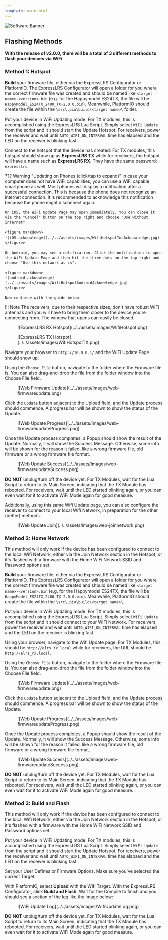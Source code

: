 ```yaml
---
template: main.html
---
```


![Software Banner](https://raw.githubusercontent.com/ExpressLRS/ExpressLRS-Hardware/master/img/software.png)

## Flashing Methods

**With the release of v2.0.0, there will be a total of 3 different methods to flash your devices via WiFi**

### Method 1: Hotspot

**Build** your firmware file, either via the ExpressLRS Configurator or PlatformIO. The ExpressLRS Configurator will open a folder for you where the correct firmware file was created and should be named like `<target name>-<version>.bin` (e.g. for the Happymodel ES24TX, the file will be `HappyModel_ES24TX_2400_TX-2.0.0.bin`). Meanwhile, PlatformIO should create the file within the `\src\.pio\build\<target name>\` folder.

Put your device in WiFi Updating mode. For TX modules, this is accomplished using the ExpressLRS Lua Script. Simply select `WiFi Update` from the script and it should start the Update Hotspot. For receivers, power the receiver and wait until `AUTO_WIFI_ON_INTERVAL` time has elapsed and the LED on the receiver is blinking fast.

Connect to the hotspot that the device has created. For TX modules, this hotspot should show up as **ExpressLRS TX** while for receivers, the hotspot will have a name such as **ExpressLRS RX**. They have the same password: `expresslrs`. 

??? Warning "Updating on Phones (click/tap to expand)"
    In case your computer does not have WiFi capabilities, you can use a WiFi capable smartphone as well. Most phones will display a notification after a successful connection. This is because the phone does not recognize an internet connection. It is recommended to acknowledge this notification because the phone might disconnect again.

    On iOS, the WiFi Update Page may open immediately. You can close it via the "Cancel" button on the top right and choose "Use without internet"

    <figure markdown>
    ![iOS acknowledge](../../assets/images/WifiHotspotIosAcknowledge.jpg)
    </figure>

    On Android, you may see a notification. Click the notification to open the WiFi Update Page and then hit the three dots on the top right and choose "Use this network as is".
    
    <figure markdown>
    ![android acknowledge](../../assets/images/WifiHotspotAndroidAcknowledge.jpg)
    </figure>

    Now continue with the guide below.

!!! Note
    The receivers, due to their respective sizes, don't have robust WiFi antennas and you will have to bring them closer to the device you're connecting from. The window that opens can easily be closed.

<figure markdown>
![ExpressLRS RX Hotspot](../../assets/images/WifiHotspot.png)
</figure>

<figure markdown>
![ExpressLRS TX Hotspot](../../assets/images/WifiHotspotTX.png)
</figure>

Navigate your browser to `http://10.0.0.1/` and the WiFi Update Page should show up.

Using the `Choose File` button, navigate to the folder where the Firmware file is. You can also drag-and-drop the file from the folder window into the Choose File field.

<figure markdown>
![Web Firmware Update](../../assets/images/web-firmwareupdate.png)
</figure>

Click the `Update` button adjacent to the Upload field, and the Update process should commence. A progress bar will be shown to show the status of the Update.

<figure markdown>
![Web Update Progress](../../assets/images/web-firmwareupdateProgress.png)
</figure>

Once the Update process completes, a Popup should show the result of the Update. Normally, it will show the Success Message. Otherwise, some info will be shown for the reason it failed, like a wrong firmware file, old firmware or a wrong firmware file format.

<figure markdown>
![Web Update Success](../../assets/images/web-firmwareupdateSuccess.png)
</figure>

**DO NOT** unplug/turn off the device yet. For TX Modules, wait for the Lua Script to return to its Main Screen, indicating that the TX Module has rebooted. For receivers, wait until the LED started blinking again, or you can even wait for it to activate WiFi Mode again for good measure.

Additionally, using this same Wifi Update page, you can also configure the receiver to connect to your local Wifi Network, in preparation for the other (better) methods.

<figure markdown>
![Web Update Join](../../assets/images/web-joinnetwork.png)
</figure>

### Method 2: Home Network

This method will only work if the device has been configured to connect to the local Wifi Network, either via the Join Network section in the Hotspot, or it's flashed with a firmware with the Home WiFi Network SSID and Password options set.

**Build** your firmware file, either via the ExpressLRS Configurator or PlatformIO. The ExpressLRS Configurator will open a folder for you where the correct firmware file was created and should be named like `<target name>-<version>.bin` (e.g. for the Happymodel ES24TX, the file will be `HappyModel_ES24TX_2400_TX-2.0.0.bin`). Meanwhile, PlatformIO should create the file within the `\src\.pio\build\<target name>\`.

Put your device in WiFi Updating mode. For TX modules, this is accomplished using the ExpressLRS Lua Script. Simply select `WiFi Update` from the script and it should connect to your WiFi Network. For receivers, power the receiver and wait until `AUTO_WIFI_ON_INTERVAL` time has elapsed and the LED on the receiver is blinking fast.

Using your browser, navigate to the Wifi Update page. For TX Modules, this should be `http://elrs_tx.local` while for receivers, the URL should be `http://elrs_rx.local`.

Using the `Choose File` button, navigate to the folder where the Firmware file is. You can also drag-and-drop the file from the folder window into the Choose File field.

<figure markdown>
![Web Firmware Update](../../assets/images/web-firmwareupdate.png)
</figure>

Click the `Update` button adjacent to the Upload field, and the Update process should commence. A progress bar will be shown to show the status of the Update.

<figure markdown>
![Web Update Progress](../../assets/images/web-firmwareupdateProgress.png)
</figure>

Once the Update process completes, a Popup should show the result of the Update. Normally, it will show the Success Message. Otherwise, some info will be shown for the reason it failed, like a wrong firmware file, old firmware or a wrong firmware file format.

<figure markdown>
![Web Update Success](../../assets/images/web-firmwareupdateSuccess.png)
</figure>

**DO NOT** unplug/turn off the device yet. For TX Modules, wait for the Lua Script to return to its Main Screen, indicating that the TX Module has rebooted. For receivers, wait until the LED started blinking again, or you can even wait for it to activate WiFi Mode again for good measure.

### Method 3: Build and Flash

This method will only work if the device has been configured to connect to the local Wifi Network, either via the Join Network section in the Hotspot, or it's flashed with a firmware with the Home WiFi Network SSID and Password options set.

Put your device in WiFi Updating mode. For TX modules, this is accomplished using the ExpressLRS Lua Script. Simply select `WiFi Update` from the script and it should start the Update Hotspot. For receivers, power the receiver and wait until `AUTO_WIFI_ON_INTERVAL` time has elapsed and the LED on the receiver is blinking fast. 

Set your User Defines or Firmware Options. Make sure you've selected the correct Target.

With PlatformIO, select **Upload** with the Wifi Target. With the ExpressLRS Configurator, click **Build and Flash**. Wait for the Compile to finish and you should see a section of the log like the image below:

<figure markdown>
![WiFi Update Log](../../assets/images/WifiUpdateLog.png)
</figure>

**DO NOT** unplug/turn off the device yet. For TX Modules, wait for the Lua Script to return to its Main Screen, indicating that the TX Module has rebooted. For receivers, wait until the LED started blinking again, or you can even wait for it to activate WiFi Mode again for good measure.
